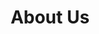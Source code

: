 ---
title: About Us
metadata:
  title: About
  description: Learn about {{site.name}}, Salina's premier destination for tabletop gaming, trading card games, and community events
  image: /images/about-hero.jpg
  slug: about
  navigation:
    show_in_nav: true
    show_children: false
    page_weight: 10
  seo:
    title: "About {{site.name}} | Premier Gaming Community Hub"
    description: "{{site.default_description}}"
    keywords: gaming store, tabletop games, gaming community, MTG, Warhammer, D&D, board games, sports cards, memorabilia
    og:
      title: "About {{site.name}} - Premier Gaming Community Hub"
      description: "{{site.default_description}}"
      image: /images/about-og.jpg
    twitter:
      card: summary_large_image
      title: "About {{site.name}} | Gaming Community Hub"
      description: "{{site.default_description}}"
      image: /images/about-twitter.jpg
sections:
  - type: hero
    title: About {{site.name}}
    subtitle: Your Premier Gaming & Collectibles Destination Since 1997
    backgroundImage: /images/store-interior.jpg

  - type: richText
    background: white
    padding: large
    content: |
      ## Why We're Here

      Founded in 1997 by Todd Brown, {{site.name}} began with a simple mission: to create a space where people could come together to share their love for gaming and collecting. We believe that games and collectibles bring people together, creating lasting friendships and memories.

  - type: team
    background: gradient-light
    padding: large
    title: Who We Are
    description: Meet the people behind {{site.name}}
    items:
      - name: Todd Brown
        role: Owner & Founder
        image: /images/todd.jpg
        bio: "Founded {{site.name}} in 1997, bringing over 25 years of experience in sports cards and gaming to the Salina community."
      - name: Chris Brown
        role: Store Manager
        image: /images/chris.jpg
        bio: "Leading our day-to-day operations with expertise in both trading card games and sports memorabilia."

  - type: features
    background: gradient-primary
    padding: large
    title: What We Offer
    description: Everything you need for gaming and collecting
    items:
      - title: Sports Cards & Memorabilia
        description: "Extensive collection of vintage and modern sports cards, autographs, and collectibles. We buy, sell, and help with grading."
        icon: trophy
      - title: Gaming Center
        description: "Magic: The Gathering, Pokemon, Warhammer, RPGs, and board games. Join our weekly tournaments and game nights in our dedicated play spaces."
        icon: dice
      - title: Digital Media & Tech
        description: "Video games, DVDs, Blu-rays, and 3D printing supplies. Everything you need for modern entertainment and creative projects."
        icon: gamepad

  - type: richText
    background: white
    padding: large
    content: |
      ## Where to Find Us

      Located in the heart of Salina, Kansas, {{site.name}} is your local destination for all things gaming and collecting. Our spacious store features dedicated areas for trading card games, tabletop gaming, and sports memorabilia, making it easy to find exactly what you're looking for.

      ## When to Visit

      We're open seven days a week to serve our community:
      - Monday - Saturday: 11am to 8pm
      - Sunday: 12pm to 6pm

      Join us for regular events throughout the week, including Friday Night Magic at 7pm and weekend tournaments.

  - type: faq
    background: gradient-dark
    padding: large
    title: Common Questions
    items:
      - question: Do you buy sports cards and collectibles?
        answer: "Yes! We're always interested in purchasing quality sports cards, memorabilia, and collections. Stop by for a free evaluation."
      - question: When do you host tournaments?
        answer: "We host regular tournaments throughout the week. Friday Night Magic starts at 7pm, and we have various other events - check our Events page for the full schedule."
      - question: Do I need to be experienced to join game nights?
        answer: "Not at all! We welcome players of all skill levels and have a friendly community that's happy to teach new players."
      - question: Can I reserve a gaming table?
        answer: "Yes, you can reserve a table for your gaming group. Just give us a call or stop by to check availability."
      - question: Do you take special orders?
        answer: "Absolutely! We can help you track down specific cards, games, or collectibles. Just ask our staff for assistance."
--- 